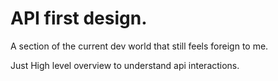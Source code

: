 # API first design. 

A section of the current dev world that still feels foreign to me.

 Just High level overview to understand api interactions.